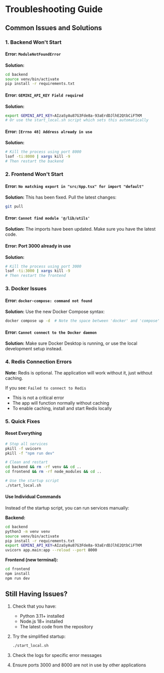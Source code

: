 # Troubleshooting Guide

## Common Issues and Solutions

### 1. Backend Won't Start

#### Error: `ModuleNotFoundError`
**Solution:**
```bash
cd backend
source venv/bin/activate
pip install -r requirements.txt
```

#### Error: `GEMINI_API_KEY Field required`
**Solution:**
```bash
export GEMINI_API_KEY=AIzaSyAu87G3Fde8a-93aErdDJlhE2QtbCiFTKM
# Or use the start_local.sh script which sets this automatically
```

#### Error: `[Errno 48] Address already in use`
**Solution:**
```bash
# Kill the process using port 8000
lsof -ti:8000 | xargs kill -9
# Then restart the backend
```

### 2. Frontend Won't Start

#### Error: `No matching export in "src/App.tsx" for import "default"`
**Solution:** This has been fixed. Pull the latest changes:
```bash
git pull
```

#### Error: `Cannot find module '@/lib/utils'`
**Solution:** The imports have been updated. Make sure you have the latest code.

#### Error: Port 3000 already in use
**Solution:**
```bash
# Kill the process using port 3000
lsof -ti:3000 | xargs kill -9
# Then restart the frontend
```

### 3. Docker Issues

#### Error: `docker-compose: command not found`
**Solution:** Use the new Docker Compose syntax:
```bash
docker compose up -d  # Note the space between 'docker' and 'compose'
```

#### Error: `Cannot connect to the Docker daemon`
**Solution:** Make sure Docker Desktop is running, or use the local development setup instead.

### 4. Redis Connection Errors

**Note:** Redis is optional. The application will work without it, just without caching.

If you see: `Failed to connect to Redis`
- This is not a critical error
- The app will function normally without caching
- To enable caching, install and start Redis locally

### 5. Quick Fixes

#### Reset Everything
```bash
# Stop all services
pkill -f uvicorn
pkill -f "npm run dev"

# Clean and restart
cd backend && rm -rf venv && cd ..
cd frontend && rm -rf node_modules && cd ..

# Use the startup script
./start_local.sh
```

#### Use Individual Commands
Instead of the startup script, you can run services manually:

**Backend:**
```bash
cd backend
python3 -m venv venv
source venv/bin/activate
pip install -r requirements.txt
export GEMINI_API_KEY=AIzaSyAu87G3Fde8a-93aErdDJlhE2QtbCiFTKM
uvicorn app.main:app --reload --port 8000
```

**Frontend (new terminal):**
```bash
cd frontend
npm install
npm run dev
```

## Still Having Issues?

1. Check that you have:
   - Python 3.11+ installed
   - Node.js 18+ installed
   - The latest code from the repository

2. Try the simplified startup:
   ```bash
   ./start_local.sh
   ```

3. Check the logs for specific error messages

4. Ensure ports 3000 and 8000 are not in use by other applications